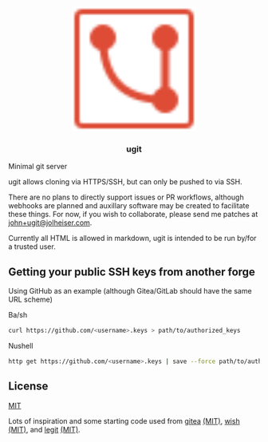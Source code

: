 <p align="center">
    <picture>
      <img alt="ugit logo" width="250" src="./assets/ugit.svg" />
    </picture>
    <h3 align="center">ugit</h3>
</p>

Minimal git server

ugit allows cloning via HTTPS/SSH, but can only be pushed to via SSH.

There are no plans to directly support issues or PR workflows, although webhooks are planned and auxillary software may be created to facilitate these things.
For now, if you wish to collaborate, please send me patches at [john+ugit@jolheiser.com](mailto:john+ugit@jolheiser.com).

Currently all HTML is allowed in markdown, ugit is intended to be run by/for a trusted user.

## Getting your public SSH keys from another forge

Using GitHub as an example (although Gitea/GitLab should have the same URL scheme)

Ba/sh
```sh
curl https://github.com/<username>.keys > path/to/authorized_keys
```

Nushell
```sh
http get https://github.com/<username>.keys | save --force path/to/authorized_keys
```

## License

[MIT](LICENSE)

Lots of inspiration and some starting code used from [gitea](https://github.com/go-gitea/gitea) [(MIT)](https://github.com/go-gitea/gitea/blob/eba9c0ce48c7d43910eb77db74c6648157663ceb/LICENSE), [wish](https://github.com/charmbracelet/wish) [(MIT)](https://github.com/charmbracelet/wish/blob/3e6f92a166118390484ce4a0904114b375b9e485/LICENSE), and [legit](https://github.com/icyphox/legit) [(MIT)](https://github.com/icyphox/legit/blob/bdfc973207a67a3b217c130520d53373d088763c/license).
